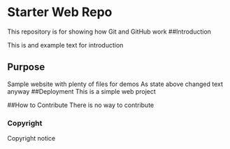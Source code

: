# Starter Web Repo

This repository is for showing how Git and GitHub work
##Introduction

This is and example text for introduction

## Purpose

Sample website with plenty of files for demos
As state above changed text anyway
##Deployment
This is a simple web project

##How to Contribute
There is no way to contribute

### Copyright
Copyright notice